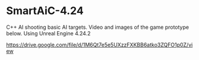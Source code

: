 # SmartAiC-4.24
C++ AI shooting basic AI targets. Video and images of the game prototype below. Using Unreal Engine 4.24.2


https://drive.google.com/file/d/1M6Qt7e5e5UXzzFXKBB6atko3ZQFO1p0Z/view 
